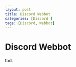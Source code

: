 ```yaml
---
layout: post
title: Discord Webbot
categories: [Discord ]
tags: [Discord, Webbot]
---
```

# Discord Webbot

tbd.